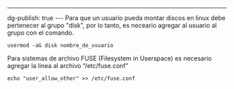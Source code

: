 ---
dg-publish: true
--- Para que un usuario pueda montar discos en linux debe pertenecer al grupo "disk", por lo tanto, es neceario agregar al usuario al grupo con el comando.
```
usermod -aG disk nombre_de_usuario
```
Para sistemas de archivo FUSE \(Filesystem in Userspace\) es necesario agregar la linea al archivo  “/etc/fuse.conf”
```
echo "user_allow_other" >> /etc/fuse.conf
```
